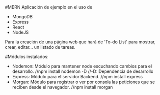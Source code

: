 #MERN
Aplicación de ejemplo en el uso de 
- MongoDB
- Express
- React
- NodeJS

Para la creación de una página web que hará de 'To-do List' para mostrar, crear, editar... un listado de tareas.

#Módulos instalados:

- Nodemon: Módulo para mantener node escuchando cambios para el desarrollo. //npm install nodemon -D //-D: Dependencia de desarrollo
- Express: Módulo para el servidor Backend. //npm install express
- Morgan: Módulo para registrar o ver por consola las peticiones que se reciben desde el navegador. //npm install morgan
